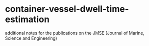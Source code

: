 # container-vessel-dwell-time-estimation
additional notes for the publications on the JMSE (Journal of Marine, Science and Engineering)
